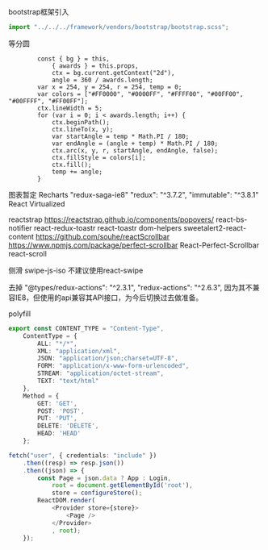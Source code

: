 bootstrap框架引入
```jsx
import "../../../framework/vendors/bootstrap/bootstrap.scss";
```
等分圆
```TS
        const { bg } = this,
            { awards } = this.props,
            ctx = bg.current.getContext("2d"),
            angle = 360 / awards.length;
        var x = 254, y = 254, r = 254, temp = 0;
        var colors = ["#FF0000", "#0000FF", "#FFFF00", "#00FF00", "#00FFFF", "#FF00FF"];
        ctx.lineWidth = 5;
        for (var i = 0; i < awards.length; i++) {
            ctx.beginPath();
            ctx.lineTo(x, y);
            var startAngle = temp * Math.PI / 180;
            var endAngle = (angle + temp) * Math.PI / 180;
            ctx.arc(x, y, r, startAngle, endAngle, false);
            ctx.fillStyle = colors[i];
            ctx.fill();
            temp += angle;
        }
```
图表暂定
Recharts
"redux-saga-ie8"
"redux": "^3.7.2",
"immutable": "^3.8.1"
React Virtualized

reactstrap
https://reactstrap.github.io/components/popovers/
react-bs-notifier
react-redux-toastr
react-toastr
dom-helpers
sweetalert2-react-content
https://github.com/souhe/reactScrollbar
https://www.npmjs.com/package/perfect-scrollbar
React-Perfect-Scrollbar
react-scroll

侧滑
swipe-js-iso
不建议使用react-swipe

去掉
"@types/redux-actions": "^2.3.1",
"redux-actions": "^2.6.3",
因为其不兼容IE8，但使用的api兼容其API接口，为今后切换过去做准备。


polyfill
```ts
export const CONTENT_TYPE = "Content-Type",
    ContentType = {
        ALL: "*/*",
        XML: "application/xml",
        JSON: "application/json;charset=UTF-8",
        FORM: "application/x-www-form-urlencoded",
        STREAM: "application/octet-stream",
        TEXT: "text/html"
    },
    Method = {
        GET: 'GET',
        POST: 'POST',
        PUT: 'PUT',
        DELETE: 'DELETE',
        HEAD: 'HEAD'
    };

fetch("user", { credentials: "include" })
    .then((resp) => resp.json())
    .then((json) => {
        const Page = json.data ? App : Login,
            root = document.getElementById('root'),
            store = configureStore();
        ReactDOM.render(
            <Provider store={store}>
                <Page />
            </Provider>
            , root);
    });
```